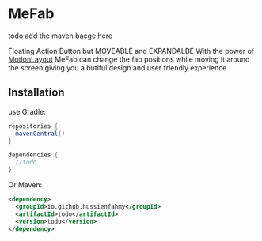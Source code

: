 MeFab
=====
todo add the maven bacge here

Floating Action Button but MOVEABLE and EXPANDALBE
With the power of [MotionLayout](https://developer.android.com/training/constraint-layout/motionlayout) MeFab can change the fab positions while moving it around the screen giving you a butiful design and user friendly experience

Installation
--------
use Gradle:

```gradle
repositories {
  mavenCentral()
}

dependencies {
  //todo
}
```

Or Maven:

```xml
<dependency>
  <groupId>io.github.hussienfahmy</groupId>
  <artifactId>todo</artifactId>
  <version>todo</version>
</dependency>
```
